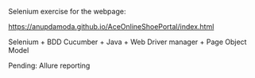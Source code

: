 Selenium exercise for the webpage:

https://anupdamoda.github.io/AceOnlineShoePortal/index.html

Selenium + BDD Cucumber + Java + Web Driver manager + Page Object Model

Pending: Allure reporting 
